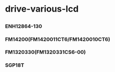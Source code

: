 # drive-various-lcd
##


### ENH12864-130 


### FM14200(FM1420011CT6/FM1420010CT6)


### FM1320330(FM1320331CS6-00)


### SGP18T
